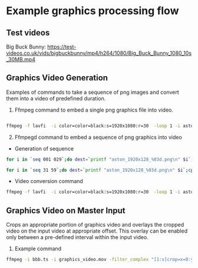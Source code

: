 # Example graphics processing flow

## Test videos

Big Buck Bunny: https://test-videos.co.uk/vids/bigbuckbunny/mp4/h264/1080/Big_Buck_Bunny_1080_10s_30MB.mp4

## Graphics Video Generation

Examples of commands to take a sequence of png images and convert them into a
video of predefined duration.

1. Ffmpeg command to embed a single png graphics file into video.

```bash

ffmpeg -f lavfi  -i color=color=black:s=1920x1080:r=30  -loop 1 -i aston_1920x128.png   -filter_complex "[0][1]overlay=x=0:y=952[a]" -t 20 -map "[a]" -c:v h264 -profile:v high -b:v 2000000 -bf 0 -g 15 -keyint_min 15 graphics_video.mov
```

2. Ffmpegd command to embed a sequence of png graphics into video

- Generation of sequence

```bash
for i in `seq 001 029`;do dest=`printf "aston_1920x128_%03d.png\n" $i`;cp aston_1920x128_000.png $dest; done

for i in `seq 31 59`;do dest=`printf "aston_1920x128_%03d.png\n" $i`;cp aston_1920x128_030.png $dest; done
```

- Video conversion command

```bash
ffmpeg -f lavfi  -i color=color=black:s=1920x1080:r=30  -loop 1 -i aston_1920x128_%03d.png   -filter_complex "[0][1]overlay=x=0:y=952[a]" -t 20 -map "[a]" -c:v h264 -profile:v high -b:v 2000000 -bf 0 -g 15 -keyint_min 15 graphics_video.mov
```


## Graphics Video on Master Input

Crops an appropriate portion of graphics video and overlays the cropped video on the input
video at appropriate offset. This overlay can be enabled only between a pre-defined 
interval within the input video.

1. Example command 

```bash
ffmpeg -i bbb.ts -i graphics_video.mov -filter_complex "[1:v]crop=x=0:y=950:w=1920:h=128[c];[0:v][c]overlay=x=0:y=952:enable='between(t,2,7)'[a]" -map "[a]" -c:v h264 -profile:v high -b:v 2000000 -bf 0 -g 15 -t 10 -keyint_min 15 1.mov
```

